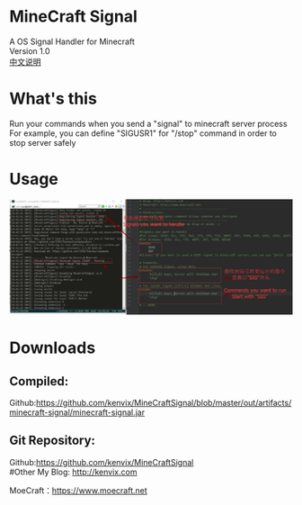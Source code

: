 # MineCraft Signal
A OS Signal Handler for Minecraft  
Version 1.0         
[中文说明](https://github.com/kenvix/MineCraftSignal/blob/master/README-zh.md)
# What's this
Run your commands when you send a "signal" to minecraft server process    
For example, you can define "SIGUSR1" for "/stop" command in order to stop server safely

# Usage
![Screenshot](https://github.com/kenvix/MineCraftSignal/blob/master/usage.jpg)

# Downloads
## Compiled:
Github:https://github.com/kenvix/MineCraftSignal/blob/master/out/artifacts/minecraft-signal/minecraft-signal.jar        
## Git Repository:
Github:https://github.com/kenvix/MineCraftSignal        
#Other
My Blog: http://kenvix.com           

MoeCraft：https://www.moecraft.net         
